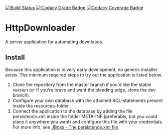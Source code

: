 [![Build Status](https://travis-ci.org/dannil/HttpDownloader.svg?branch=dev)](https://travis-ci.org/dannil/HttpDownloader)
[![Codacy Grade Badge](https://api.codacy.com/project/badge/grade/00c9801017e64464ad853a618143ff98)](https://www.codacy.com/app/dannil/HttpDownloader)
[![Codacy Coverage Badge](https://api.codacy.com/project/badge/coverage/00c9801017e64464ad853a618143ff98)](https://www.codacy.com/app/dannil/HttpDownloader)

# HttpDownloader

A server application for automating downloads.

## Install

Because this application is in very early development, no generic installer exists. The minimum required steps to try out the application is listed below.

1. Clone the repository from the master branch if you'd like the stable version (or if you're brave and want the bleeding edge, clone the dev branch). 
2. Configure your own database with the attached SQL-statements present inside the resources-folder.
3. Connect the application to the database by adding the file persistence.xml inside the folder META-INF (preferably, but you could place it anywhere you want) 
and configure this file with your credentials. For more info, see [JBoss - The persistence.xml file](https://docs.jboss.org/jbossas/docs/Server_Configuration_Guide/4/html/ch01s02s01.html)